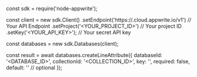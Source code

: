 const sdk = require('node-appwrite');

const client = new sdk.Client()
    .setEndpoint('https://<REGION>.cloud.appwrite.io/v1') // Your API Endpoint
    .setProject('<YOUR_PROJECT_ID>') // Your project ID
    .setKey('<YOUR_API_KEY>'); // Your secret API key

const databases = new sdk.Databases(client);

const result = await databases.createLineAttribute({
    databaseId: '<DATABASE_ID>',
    collectionId: '<COLLECTION_ID>',
    key: '',
    required: false,
    default: '' // optional
});
